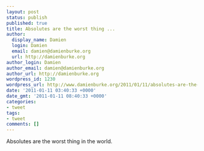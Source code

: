 ```yaml
---
layout: post
status: publish
published: true
title: Absolutes are the worst thing ...
author:
  display_name: Damien
  login: Damien
  email: damien@damienburke.org
  url: http://damienburke.org
author_login: Damien
author_email: damien@damienburke.org
author_url: http://damienburke.org
wordpress_id: 1230
wordpress_url: http://www.damienburke.org/2011/01/11/absolutes-are-the-worst-thing/
date: '2011-01-11 03:40:33 +0000'
date_gmt: '2011-01-11 08:40:33 +0000'
categories:
- tweet
tags:
- tweet
comments: []
---
```

<p>Absolutes are the worst thing in the world.</p>
